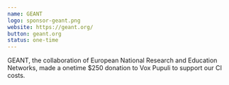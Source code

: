 ```yaml
---
name: GEANT
logo: sponsor-geant.png
website: https://geant.org/
button: geant.org
status: one-time
---
```


GEANT, the collaboration of European National Research and Education Networks, made a onetime $250 donation to Vox Pupuli to support our CI costs.
